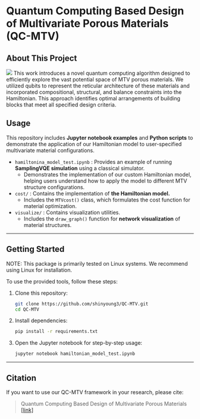 # Quantum Computing Based Design of Multivariate Porous Materials (QC-MTV)


## About This Project
<img src="images/image.jpg">
This work introduces a novel quantum computing algorithm designed to efficiently explore the vast potential space of MTV porous materials. We utilized qubits to represent the reticular architecture of these materials and incorporated compositional, structural, and balance constraints into the Hamiltonian. This approach identifies optimal arrangements of building blocks that meet all specified design criteria. 

## Usage

This repository includes **Jupyter notebook examples** and **Python scripts** to demonstrate the application of our Hamiltonian model to user-specified multivariate material configurations.

- `hamiltonina_model_test.ipynb` : Provides an example of running **SamplingVQE simulation** using a classical simulator.
  - Demonstrates the implementation of our custom Hamiltonian model, helping users understand how to apply the model to different MTV structure configurations. 
- `cost/` : Contains the implementation of **the Hamiltonian model.**
  - Includes the `MTVcost()` class, which formulates the cost function for material optimization.
- `visualize/` : Contains visualization utilities.
  - Includes the `draw_graph()` function for **network visualization** of material structures.

***

## Getting Started

NOTE: This package is primarily tested on Linux systems. We recommend using Linux for installation.

To use the provided tools, follow these steps:

1. Clone this repository:

   ```bash
   git clone https://github.com/shinyoung3/QC-MTV.git
   cd QC-MTV
   ```

2. Install dependencies:

   ```bash
   pip install -r requirements.txt
   ```

3. Open the Jupyter notebook for step-by-step usage:

   ```bash
   jupyter notebook hamiltonian_model_test.ipynb
   ```

***



## Citation

If you want to use our QC-MTV framework in your research, please cite:

>  Quantum Computing Based Design of Multivariate Porous Materials [[link]](https://arxiv.org/abs/2502.06339)





